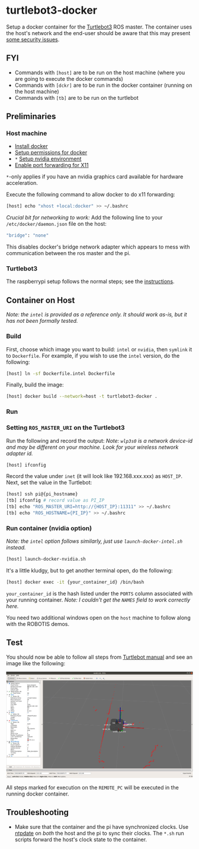 # turtlebot3-docker

Setup a docker container for the [Turtlebot3](http://emanual.robotis.com/docs/en/platform/turtlebot3/projects/) ROS master.  The container uses the host's network and the end-user should be aware that this may present [some security issues](https://www.cimcor.com/blog/the-top-5-security-risks-in-docker-container-deployment).

## FYI

* Commands with `[host]` are to be run on the host machine (where you are going to execute the docker commands)
* Commands with `[dckr]` are to be run in the docker container (running on the host machine)
* Commands with `[tb]` are to be run on the turtlebot

## Preliminaries

### Host machine
* [Install docker](https://docs.docker.com/get-started/)
* [Setup permissions for docker](https://docs.docker.com/install/linux/linux-postinstall/)
* `*` [Setup nvidia environment](http://wiki.ros.org/docker/Tutorials/Hardware%20Acceleration)
* [Enable port forwarding for X11](https://forums.docker.com/t/start-a-gui-application-as-root-in-a-ubuntu-container/17069)

`*`-only applies if you have an nvidia graphics card available for hardware acceleration.

Execute the following command to allow docker to do x11 forwarding:
```bash
[host] echo "xhost +local:docker" >> ~/.bashrc
```

_Crucial bit for networking to work:_
Add the following line to your `/etc/docker/daemon.json` file on the host:

```bash
"bridge": "none"
```

This disables docker's bridge network adapter which appears to mess with communication between the ros master and the pi.

### Turtlebot3
The raspberrypi setup follows the normal steps; see the [instructions](http://emanual.robotis.com/docs/en/platform/turtlebot3/sbc_setup/).

## Container on Host

_Note: the `intel` is provided as a reference only.  It should work as-is, but it has not been formally tested._

### Build
First, choose which image you want to build: `intel` or `nvidia`, then `symlink` it to `Dockerfile`.  For example, if you wish to use the `intel` version, do the following:

```bash
[host] ln -sf Dockerfile.intel Dockerfile
```

Finally, build the image:

```bash
[host] docker build --network=host -t turtlebot3-docker .
```

### Run

### Setting `ROS_MASTER_URI` on the Turtlebot3

Run the following and record the output: _Note: `wlp3s0` is a network device-id and may be different on your machine.  Look for your wireless network adapter id._

```bash
[host] ifconfig
```

Record the value under `inet` (it will look like 192.168.xxx.xxx) as `HOST_IP`.
Next, set the value in the Turtlebot:

```bash
[host] ssh pi@{pi_hostname}
[tb] ifconfig # record value as PI_IP
[tb] echo "ROS_MASTER_URI=http://{HOST_IP}:11311" >> ~/.bashrc
[tb] echo "ROS_HOSTNAME={PI_IP}" >> ~/.bashrc
```

### Run container (nvidia option)

_Note: the `intel` option follows similarly, just use `launch-docker-intel.sh` instead._

```bash
[host] launch-docker-nvidia.sh
```

It's a little kludgy, but to get another terminal open, do the following:

```bash
[host] docker exec -it {your_container_id} /bin/bash
```

`your_container_id` is the hash listed under the `PORTS` column associated with your running container.  _Note: I couldn't get the `NAMES` field to work correctly here._

You need two additional windows open on the `host` machine to follow along with the ROBOTIS demos.

## Test

You should now be able to follow all steps from [Turtlebot manual](http://emanual.robotis.com/docs/en/platform/turtlebot3/bringup/#bringup) and see an image like the following:

![tb-rviz](./turtlebot-working.png)

All steps marked for execution on the `REMOTE_PC` will be executed in the running docker container.

## Troubleshooting

* Make sure that the container and the pi have synchronized clocks.  Use [ntpdate](http://emanual.robotis.com/docs/en/platform/turtlebot3/faq/#faq) on _both_ the host and the pi to sync their clocks.  The `*.sh` run scripts forward the host's clock state to the container.
